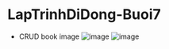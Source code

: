 # LapTrinhDiDong-Buoi7
- CRUD book image
![image](https://user-images.githubusercontent.com/81177274/195760283-e90f66e0-cc9e-4b13-a5c7-90a823606f30.png)
![image](https://user-images.githubusercontent.com/81177274/195760309-be8cdb8d-e945-4353-9002-3a7fd6ff4f37.png)

